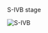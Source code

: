 S-IVB stage



![S-IVB](https://github.com/user-attachments/assets/df2f9af1-b17f-465b-90af-2f336484f297)
